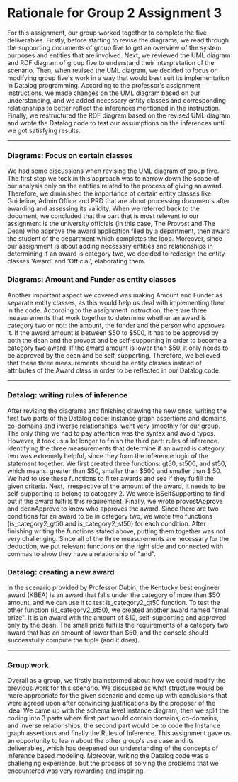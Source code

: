 # Rationale for Group 2 Assignment 3
For this assignment, our group worked together to complete the five deliverables. Firstly, before starting to revise the diagrams, we read through the supporting documents of group five to get an overview of the system purposes and entities that are involved. Next, we reviewed the UML diagram and RDF diagram of group five to understand their interpretation of the scenario. Then, when revised the UML diagram, we decided to focus on modifying group five's work in a way that would best suit its implementation in Datalog programming. According to the professor's assignment instructions, we made changes on the UML diagram based on our understanding, and we added necessary entity classes and corresponding relationships to better reflect the inferences mentioned in the instruction. Finally, we restructured the RDF diagram based on the revised UML diagram and wrote the Datalog code to test our assumptions on the inferences until we got satisfying results. 
***
### Diagrams: Focus on certain classes
We had some discussions when revising the UML diagram of group five. The first step we took in this approach was to narrow down the scope of our analysis only on the entities related to the process of giving an award. Therefore, we diminished the importance of certain entity classes like Guideline, Admin Office and PRD that are about processing documents after awarding and assessing its validity. When we referred back to the document, we concluded that the part that is most relevant to our assignment is the university officials (in this case, The Provost and The Dean) who approve the award application filed by a department, then award the student of the department which completes the loop. Moreover, since our assignment is about adding necessary entities and relationships in determining if an award is category two, we decided to redesign the entity classes 'Award' and 'Official', elaborating them.
### Diagrams: Amount and Funder as entity classes
Another important aspect we covered was making Amount and Funder as separate entity classes, as this would help us deal with implementing them in the code. According to the assignment instruction, there are three measurements that work together to determine whether an award is category two or not: the amount, the funder and the person who approves it. If the award amount is between $50 to $500, it has to be approved by both the dean and the provost and be self-supporting in order to become a category two award. If the award amount is lower than $50, it only needs to be approved by the dean and be self-supporting. Therefore, we believed that these three measurements should be entity classes instead of attributes of the Award class in order to be reflected in our Datalog code. 
***
### Datalog: writing rules of inference
After revising the diagrams and finishing drawing the new ones, writing the first two parts of the Datalog code: instance graph assertions and domains, co-domains and inverse relationships, went very smoothly for our group. The only thing we had to pay attention was the syntax and avoid typos. However, it took us a lot longer to finish the third part: rules of inference.
Identifying the three measurements that determine if an award is category two was extremely helpful, since they form the inference logic of the statement together. We first created three functions: gt50, st500, and st50, which means: greater than $50, smaller than $500 and smaller than $ 50. We had to use these functions to filter awards and see if they fulfill the given criteria. Next, irrespective of the amount of the award, it needs to be self-supporting to belong to category 2. We wrote isSelfSupporting to find out if the award fulfills this requirement. Finally, we wrote provostApprove and deanApprove to know who approves the award.
Since there are two conditions for an award to be in category two, we wrote two functions (is_category2_gt50 and is_category2_st50) for each condition. After finishing writing the functions stated above, putting them together was not very challenging. Since all of the three measurements are necessary for the deduction, we put relevant functions on the right side and connected with commas to show they have a relationship of "and".
### Datalog: creating a new award
In the scenario provided by Professor Dubin, the Kentucky best engineer award (KBEA) is an award that falls under the category of more than $50 amount, and we can use it to test is_category2_gt50 function. To test the other function (is_category2_st50), we created another award named "small prize". It is an award with the amount of $10, self-supporting and approved only by the dean. The small prize fulfills the requirements of a category two award that has an amount of lower than $50, and the console should successfully compute the tuple (and it does).
***
### Group work
Overall as a group, we firstly brainstormed about how we could modify the previous work for this scenario. We discussed as what structure would be more appropriate for the given scenario and came up with conclusions that were agreed upon after convincing justifications by the proposer of the idea. We came up with the schema level instance diagram, then we split the coding into 3 parts where first part would contain domains, co-domains, and inverse relationships, the second part would be to code the Instance graph assertions and finally the Rules of Inference. This assignment gave us an opportunity to learn about the other group's use case and its deliverables, which has deepened our understanding of the concepts of inference based modeling. Moreover, writing the Datalog code was a challenging experience, but the process of solving the problems that we encountered was very rewarding and inspiring.
